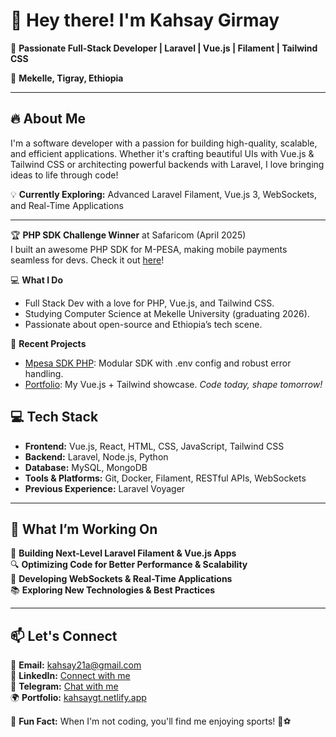 # 👋 Hey there! I'm Kahsay Girmay

🚀 **Passionate Full-Stack Developer | Laravel | Vue.js | Filament | Tailwind CSS**  

📍 **Mekelle, Tigray, Ethiopia**  

---

## 🔥 About Me  

I'm a software developer with a passion for building high-quality, 
scalable, and efficient applications. Whether it's crafting beautiful UIs with 
Vue.js & Tailwind CSS or architecting powerful backends with Laravel,
 I love bringing ideas to life through code!  

💡 **Currently Exploring:** Advanced Laravel Filament, Vue.js 3, WebSockets, and Real-Time Applications  

---

🏆 **PHP SDK Challenge Winner** at Safaricom (April 2025)  
I built an awesome PHP SDK for M-PESA, making mobile payments seamless for devs. Check it out [here](https://github.com/kahsay/mpesa-sdk-php)!

💻 **What I Do**  
- Full Stack Dev with a love for PHP, Vue.js, and Tailwind CSS.  
- Studying Computer Science at Mekelle University (graduating 2026).  
- Passionate about open-source and Ethiopia’s tech scene.

🌟 **Recent Projects**  
- [Mpesa SDK PHP](https://github.com/kahsay/mpesa-sdk-php): Modular SDK with .env config and robust error handling.  
- [Portfolio](https://kahsaygt.netlify.app/): My Vue.js + Tailwind showcase.
*Code today, shape tomorrow!*

## 💻 Tech Stack  

- **Frontend:** Vue.js, React, HTML, CSS, JavaScript, Tailwind CSS  
- **Backend:** Laravel, Node.js, Python  
- **Database:** MySQL, MongoDB  
- **Tools & Platforms:** Git, Docker, Filament, RESTful APIs, WebSockets  
- **Previous Experience:** Laravel Voyager  

---

## 🎯 What I’m Working On  

🚧 **Building Next-Level Laravel Filament & Vue.js Apps**  
🔍 **Optimizing Code for Better Performance & Scalability**  
📡 **Developing WebSockets & Real-Time Applications**  
📚 **Exploring New Technologies & Best Practices**  

---

## 📫 Let's Connect  

💌 **Email:** [kahsay21a@gmail.com](mailto:kahsay21a@gmail.com)  
💼 **LinkedIn:** [Connect with me](https://www.linkedin.com/in/yourprofile)  
💬 **Telegram:** [Chat with me](https://t.me/KahsayG21)  
🌍 **Portfolio:** [kahsaygt.netlify.app](https://kahsaygt.netlify.app/)

🌟 **Fun Fact:** When I'm not coding, you'll find me enjoying sports! 🏀⚽  
